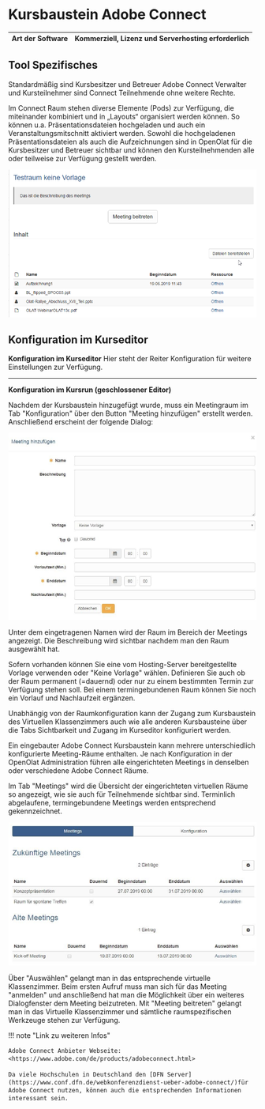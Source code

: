 # Kursbaustein Adobe Connect

**Art der Software**|  Kommerziell, Lizenz und Serverhosting erforderlich  
---|---  


## Tool Spezifisches

Standardmäßig sind Kursbesitzer und Betreuer Adobe Connect Verwalter und
Kursteilnehmer sind Connect Teilnehmende ohne weitere Rechte.

Im Connect Raum stehen diverse Elemente (Pods) zur Verfügung, die miteinander
kombiniert und in „Layouts“ organisiert werden können. So können u.a.
Präsentationsdateien hochgeladen und auch ein Veranstaltungsmitschnitt
aktiviert werden. Sowohl die hochgeladenen Präsentationsdateien als auch die
Aufzeichnungen sind in OpenOlat für die Kursbesitzer und Betreuer sichtbar und
können den Kursteilnehmenden alle oder teilweise zur Verfügung gestellt
werden.

![connect_aufzeichnung.png](assets/connect_aufzeichnung.png)  
## Konfiguration im Kurseditor

 **Konfiguration im Kurseditor**
Hier steht der Reiter Konfiguration für weitere Einstellungen zur Verfügung. 

------  

 **Konfiguration im Kursrun (geschlossener Editor)**

Nachdem der Kursbaustein hinzugefügt wurde, muss ein Meetingraum im Tab
"Konfiguration" über den Button "Meeting hinzufügen" erstellt werden.
Anschließend erscheint der folgende Dialog:

![connect_meeting_hinzufugen.png](assets/connect_meeting_hinzufuegen.jpg)

Unter dem eingetragenen Namen wird der Raum im Bereich der Meetings angezeigt.
Die Beschreibung wird sichtbar nachdem man den Raum ausgewählt hat.

Sofern vorhanden können Sie eine vom Hosting-Server bereitgestellte Vorlage
verwenden oder "Keine Vorlage" wählen. Definieren Sie auch ob der Raum
permanent (=dauernd) oder nur zu einem bestimmten Termin zur Verfügung stehen
soll. Bei einem termingebundenen Raum können Sie noch ein Vorlauf und
Nachlaufzeit ergänzen.

Unabhängig von der Raumkonfiguration kann der Zugang zum Kursbaustein des
Virtuellen Klassenzimmers auch wie alle anderen Kursbausteine über  die Tabs
Sichtbarkeit und Zugang im Kurseditor konfiguriert werden.

Ein eingebauter Adobe Connect Kursbaustein kann mehrere unterschiedlich
konfigurierte Meeting-Räume enthalten. Je nach Konfiguration in der OpenOlat
Administration führen alle eingerichteten Meetings in denselben oder
verschiedene Adobe Connect Räume.

Im Tab "Meetings" wird die Übersicht der eingerichteten virtuellen Räume so
angezeigt, wie sie auch für Teilnehmende sichtbar sind. Terminlich
abgelaufene, termingebundene Meetings werden entsprechend gekennzeichnet.

![connect_meetings.png](assets/connect_meetings.jpg)

Über "Auswählen" gelangt man in das entsprechende virtuelle Klassenzimmer.
Beim ersten Aufruf muss man sich für das Meeting "anmelden" und anschließend
hat man die Möglichkeit über ein weiteres Dialogfenster dem Meeting
beizutreten. Mit "Meeting beitreten" gelangt man in das Virtuelle
Klassenzimmer und sämtliche raumspezifischen Werkzeuge stehen zur Verfügung.  
  
 !!! note "Link zu weiteren Infos"

    Adobe Connect Anbieter Webseite: <https://www.adobe.com/de/products/adobeconnect.html>

    Da viele Hochschulen in Deutschland den [DFN Server](https://www.conf.dfn.de/webkonferenzdienst-ueber-adobe-connect/)für Adobe Connect nutzen, können auch die entsprechenden Informationen interessant sein.

